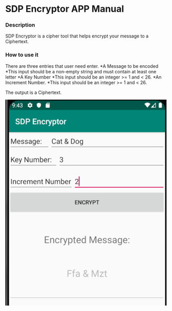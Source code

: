 # SDP Encryptor APP Manual 

### Description
SDP Encryptor is a cipher tool that helps encrypt your message to a Ciphertext. 

### How to use it
There are three entries that user need enter.
*A Message to be encoded
    *This input should be a non-empty string and must contain at least one letter
*A Key Number
    *This input should be an integer >= 1 and < 26.
*An Increment Number.
    *This input should be an integer >= 1 and < 26.

The output is a Ciphertext. 

![example](Example.png)

